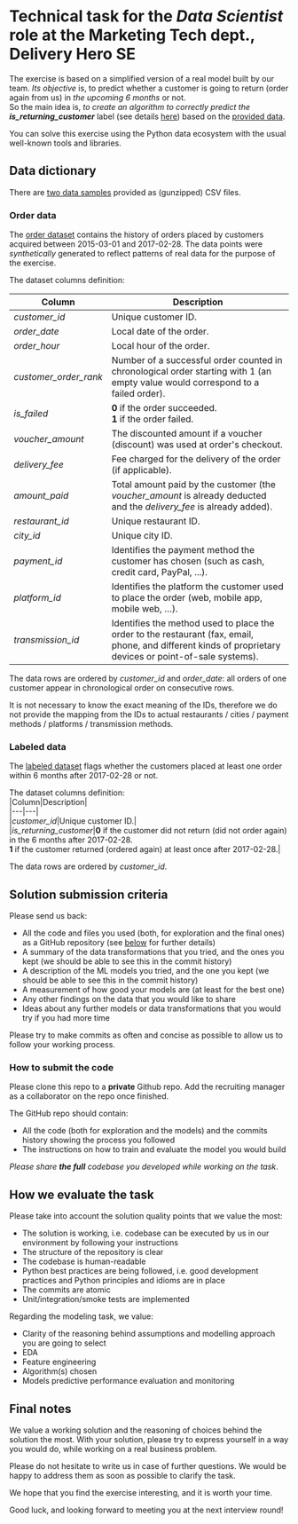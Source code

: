 
# Technical task for the _Data Scientist_ role at the Marketing Tech dept., Delivery Hero SE  
  
The exercise is based on a simplified version of a real model built by our team. *Its objective* is, to predict whether a customer is going to return (order again from us) in *the upcoming 6 months* or not.  
So the main idea is, *to create an algorithm to correctly predict the **_is_returning_customer_*** label (see details [here](#Labeled-data)) based on the [provided data](#Data-dictionary).  
  
You can solve this exercise using the Python data ecosystem with the usual well-known tools and libraries.  
  
## Data dictionary  
  
There are [two data samples](./data/) provided as (gunzipped) CSV files.  
  
### Order data  
  
The [order dataset](./data/machine_learning_challenge_order_data.csv.gz) contains the history of orders placed by customers acquired between 2015-03-01 and 2017-02-28. The data points were *synthetically* generated to reflect patterns of real data for the purpose of the exercise.  
  
The dataset columns definition:  
  
|Column|Description|  
|---|---|  
|*customer_id*|Unique customer ID.|  
|*order_date*|Local date of the order.|  
|*order_hour*|Local hour of the order.|  
|*customer_order_rank*|Number of a successful order counted in chronological order starting with 1 (an empty value would correspond to a failed order).|  
|*is_failed*|**0** if the order succeeded.<br>**1** if the order failed.|  
|*voucher_amount*|The discounted amount if a voucher (discount) was used at order's checkout.|  
|*delivery_fee*|Fee charged for the delivery of the order (if applicable).|  
|*amount_paid*|Total amount paid by the customer (the *voucher_amount* is already deducted and the *delivery_fee* is already added).|  
|*restaurant_id*|Unique restaurant ID.|  
|*city_id*|Unique city ID.|  
|*payment_id*|Identifies the payment method the customer has chosen (such as cash, credit card, PayPal, ...).|  
|*platform_id*|Identifies the platform the customer used to place the order (web, mobile app, mobile web, …).|  
|*transmission_id*|Identifies the method used to place the order to the restaurant (fax, email, phone, and different kinds of proprietary devices or point-of-sale systems).|  
  
The data rows are ordered by *customer_id* and *order_date*: all orders of one customer appear in chronological order on consecutive rows.  
  
It is not necessary to know the exact meaning of the IDs, therefore we do not provide the mapping from the IDs to actual restaurants / cities / payment methods / platforms / transmission methods.  
  
### Labeled data  
  
The [labeled dataset](./data/machine_learning_challenge_labeled_data.csv.gz) flags whether the customers placed at least one order within 6 months after 2017-02-28 or not.  
  
The dataset columns definition:  
|Column|Description|  
|---|---|  
|*customer_id*|Unique customer ID.|  
|*is_returning_customer*|**0** if the customer did not return (did not order again) in the 6 months after 2017-02-28.<br>**1** if the customer returned (ordered again) at least once after 2017-02-28.|  
  
The data rows are ordered by *customer_id*.  
  
## Solution submission criteria  
  
Please send us back:  
  
 - All the code and files you used (both, for exploration and the final ones) as a GitHub repository (see [below](#How-to-submit-the-code) for further details)  
 - A summary of the data transformations that you tried, and the ones you kept (we should be able to see this in the commit history)  
 - A description of the ML models you tried, and the one you kept (we should be able to see this in the commit history)  
 - A measurement of how good your models are (at least for the best one)  
 - Any other findings on the data that you would like to share  
 - Ideas about any further models or data transformations that you would try if you had more time  
  
Please try to make commits as often and concise as possible to allow us to follow your working process.  
  
### How to submit the code  
  
Please clone this repo to a **private** Github repo. Add the recruiting manager as a collaborator on the repo once finished.
  
The GitHub repo should contain:  
 - All the code (both for exploration and the models) and the commits history showing the process you followed  
 - The instructions on how to train and evaluate the model you would build  
  
*Please share **the full** codebase you developed while working on the task*.  
  
## How we evaluate the task  
  
Please take into account the solution quality points that we value the most:  
  
 - The solution is working, i.e. codebase can be executed by us in our environment by following your instructions  
 - The structure of the repository is clear  
 - The codebase is human-readable  
 - Python best practices are being followed, i.e. good development practices and Python principles and idioms are in place  
 - The commits are atomic  
 - Unit/integration/smoke tests are implemented  
  
Regarding the modeling task, we value:  
  
 - Clarity of the reasoning behind assumptions and modelling approach you are going to select  
 - EDA  
 - Feature engineering  
 - Algorithm(s) chosen  
 - Models predictive performance evaluation and monitoring  
  
## Final notes  
  
We value a working solution and the reasoning of choices behind the solution the most. With your solution, please try to express yourself in a way you would do, while working on a real business problem.  
  
Please do not hesitate to write us in case of further questions. We would be happy to address them as soon as possible to clarify the task.  
  
We hope that you find the exercise interesting, and it is worth your time.  
  
Good luck, and looking forward to meeting you at the next interview round!
